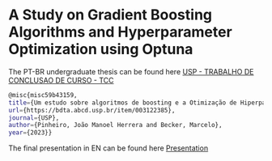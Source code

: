 # A Study on Gradient Boosting Algorithms and Hyperparameter Optimization using Optuna

The PT-BR undergraduate thesis can be found here
[USP - TRABALHO DE CONCLUSAO DE CURSO - TCC ](https://bdta.abcd.usp.br/item/003122385)

```sh
@misc{misc59b43159, 
title={Um estudo sobre algoritmos de boosting e a Otimização de Hiperparâmetros utilizando optuna}, 
url={https://bdta.abcd.usp.br/item/003122385}, 
journal={USP}, 
author={Pinheiro, João Manoel Herrera and Becker, Marcelo}, 
year={2023}}
```
The final presentation in EN can be found here
[Presentation](presentation_tcc_gbms_optuna.pdf)

